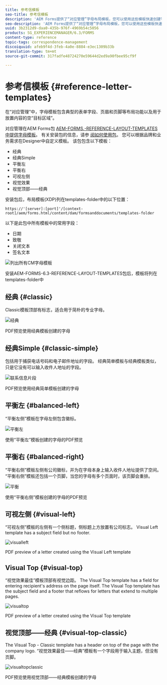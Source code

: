 ```yaml
---
title: 参考信模板
seo-title: 参考信模板
description: 'AEM Forms提供了“对应管理”字母布局模板，您可以使用这些模板快速创建字母。 '
seo-description: 'AEM Forms提供了“对应管理”字母布局模板，您可以使用这些模板快速创建字母。 '
uuid: 3b2312d9-daa0-435b-976f-4969b54c5056
products: SG_EXPERIENCEMANAGER/6.3/FORMS
content-type: reference
topic-tags: correspondence-management
discoiquuid: afeb9f4d-3feb-4a0e-8884-e3ec1309b33b
translation-type: tm+mt
source-git-commit: 317fadfe48724270e59644d2ed9a90fbee95cf9f

---
```



# 参考信模板 {#reference-letter-templates}

在“对应管理”中，字母模板包含典型的表单字段、页眉和页脚等布局功能以及用于放置内容的空“目标区域”。

对应管理在AEM Forms包 [AEM-FORMS.-REFERENCE-LAYOUT-TEMPLATES中提供字母模板](https://www.adobeaemcloud.com/content/marketplace/marketplaceProxy.html?packagePath=/content/companies/public/adobe/packages/cq630/fd/AEM-FORMS-6.3-REFERENCE-LAYOUT-TEMPLATES)。 有关安装包的信息，请参 [阅如何使用包](/help/sites-administering/package-manager.md)。 您可以根据品牌和业务需求在Designer中自定义模板。 该包包含以下模板：

* 经典
* 经典Simple
* 平衡左
* 平衡右
* 可视左侧
* 视觉效果
* 视觉顶部——经典

安装包后，布局模板(XDP)列在templates-folder中的以下位置：

`https://'[server]:[port]'/[context-root]/aem/forms.html/content/dam/formsanddocuments/templates-folder`

以下是此包中所有模板中的常用字段：

* 日期
* 致敬
* 关闭文本
* 签名文本

![列出所有CM字母模板](assets/templatescorrespondence.png)

安装AEM-FORMS-6.3-REFERENCE-LAYOUT-TEMPLATES包后，模板将列在templates-folder中

## 经典 {#classic}

Classic模板顶部有标志，适合用于简朴的专业字母。

![经典](assets/classic.png)

PDF预览使用经典模板创建的字母

## 经典Simple {#classic-simple}

包括用于捕获电话号码和电子邮件地址的字段。 经典简单模板与经典模板类似，只是它没有可以输入收件人地址的字段。

![联系信息片段](assets/classicsimple.png)

PDF预览使用经典简单模板创建的字母

## 平衡左 {#balanced-left}

“平衡左侧”模板在字母左侧包含徽标。

![平衡左](assets/balancedleft.png)

使用“平衡左”模板创建的字母的PDF预览

## 平衡右 {#balanced-right}

“平衡右侧”模板左侧有公司徽标，并为在字母本身上输入收件人地址提供了空间。 “平衡右侧”模板还包括一个页脚，当您的字母有多个页面时，该页脚会重排。

![平衡](assets/balancedright.png)

使用“平衡右侧”模板创建的字母的PDF预览

## 可视左侧 {#visual-left}

“可视左侧”模板的左侧有一个侧标题，侧标题上方放置有公司标志。 Visual Left template has a subject field but no footer.

![visualleft](assets/visualleft.png)

PDF preview of a letter created using the Visual Left template

## Visual Top {#visual-top}

“视觉效果最佳”模板顶部有视觉边距。 The Visual Top template has a field for entering recipient&#39;s address on the page itself. The Visual Top template has the subject field and a footer that reflows for letters that extend to multiple pages.

![visualtop](assets/visualtop.png)

PDF preview of a letter created using the Visual Top template

## 视觉顶部——经典 {#visual-top-classic}

The Visual Top - Classic template has a header on top of the page with the company logo. “视觉效果最佳——经典”模板有一个字段用于输入主题，但没有页脚。

![visualtopclassic](assets/visualtopclassic.png)

PDF预览使用视觉顶部——经典模板创建的字母

